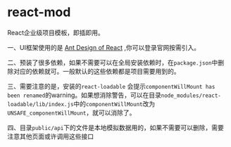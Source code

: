 # react-mod

React企业级项目模板，即插即用。

 一、UI框架使用的是 [Ant Design of React](https://ant.design/docs/react/introduce-cn) ,你可以登录官网按需引入。

 二、预装了很多依赖，如果不需要可以在全局安装依赖时，在`package.json`中删除对应的依赖就可。一般默认的这些依赖都是项目需要用到的。

 三、需要注意的是，安装的`react-loadable` 会提示`componentWillMount has been renamed`的warning。如果想消除警告，可以在目录`node_modules/react-loadable/lib/index.js`中的`componentWillMount`改为
 `UNSAFE_componentWillMount`，就可以消除了。

 四、目录`public/api`下的文件是本地模拟数据用的，如果不需要可以删除，需要注意其他页面或许调用这些接口


